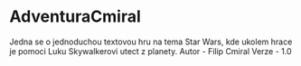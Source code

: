 # AdventuraCmiral
Jedna se o jednoduchou textovou hru na tema Star Wars, kde ukolem hrace je pomoci Luku Skywalkerovi utect z planety.
Autor - Filip Cmiral
Verze - 1.0
